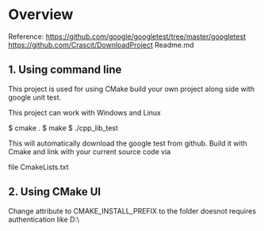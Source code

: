 # Overview

Reference: 
https://github.com/google/googletest/tree/master/googletest 
https://github.com/Crascit/DownloadProject
Readme.md

## 1. Using command line
This project is used for using CMake build your own project along side with google unit test.

This project can work with Windows and Linux

$ cmake .
$ make
$ ./cpp_lib_test

This will automatically download the google test from github. Build it with Cmake and link with your current source code via

file CmakeLists.txt

## 2. Using CMake UI

Change attribute to CMAKE_INSTALL_PREFIX to the folder doesnot requires authentication like D:\